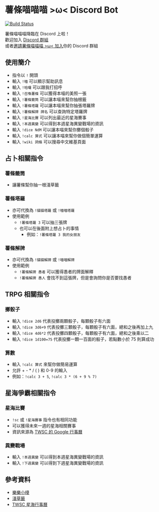 # 薯條喵喵喵 >ω< Discord Bot

[![Build Status](https://travis-ci.org/penut85420/FriesMeowDiscordBot.svg?branch=master)](https://travis-ci.org/penut85420/FriesMeowDiscordBot)

薯條喵喵喵降臨在 Discord 上啦！  
歡迎加入 [Discord 群組](https://discord.gg/HyQEypc)  
或者[邀請薯條喵喵喵 >ω< 加入](https://tinyurl.com/FriesMeow)你的 Discord 群組

## 使用簡介
+ 指令以 `!` 開頭
+ 輸入 `!喵` 可以顯示幫助訊息
+ 輸入 `!哈囉` 可以跟我打招呼
+ 輸入 `!召喚薯條` 可以獲得本喵的美照一張
+ 輸入 `!薯條籤筒` 可以讓本喵來幫你抽根籤
+ 輸入 `!薯條塔羅` 可以讓本喵來幫你抽張塔羅牌
+ 輸入 `!薯條解牌 牌名` 可以查詢特定塔羅牌
+ 輸入 `!星海比賽` 可以列出最近的星海賽事
+ 輸入 `!本週異變` 可以得到本週星海異變戰場的資訊
+ 輸入 `!dice NdM` 可以讓本喵來幫你擲個骰子
+ 輸入 `!calc 算式` 可以讓本喵來幫你做個簡單運算
+ 輸入 `!wiki 詞條` 可以搜尋中文維基頁面

## 占卜相關指令
### 薯條籤筒
+ 讓薯條幫你抽一根淺草籤

### 薯條塔羅
+ 亦可代換為 `!貓貓塔羅` 或 `!喵喵塔羅`
+ 使用範例
  + `!薯條塔羅 3` 可以抽三張牌
  + 也可以在後面附上想占卜的事情
    + 例如：`!薯條塔羅 3 我的女朋友`

### 薯條解牌
+ 亦可代換為 `!貓貓解牌` 或 `!喵喵解牌`
+ 使用範例
  + `!薯條解牌 愚者` 可以獲得愚者的牌面解釋
  + `!薯條解牌 愚人` 會找不到這張牌，但是會詢問你是否要找愚者

## TRPG 相關指令
### 擲骰子
+ 輸入 `!dice 2d6` 代表投擲兩顆骰子，每顆骰子有六面
+ 輸入 `!dice 3d6+9` 代表投擲三顆骰子，每顆骰子有六面，總和之後再加上九
+ 輸入 `!dice 4d6*2` 代表投擲四顆骰子，每顆骰子有六面，總和之後乘以二
+ 輸入 `!dice 1d100=75` 代表投擲一顆一百面的骰子，若點數小於 75 則算成功

### 算數
+ 輸入 `!calc 算式` 來幫你做簡易運算
+ 允許 + - * / ( ) 和 0-9 的輸入
+ 例如：`!calc 3 + 5`, `!calc 3 * (6 + 9 % 7)`

## 星海爭霸相關指令
### 星海比賽
+ `!sc` 或 `!星海賽事` 指令也有相同功能
+ 可以獲得未來一週的星海相關賽事
+ 資訊來源為 [TWSC 的 Google 行事曆](http://bit.ly/TWSCSC2CAL)

### 異變戰場
+ 輸入 `!本週異變` 可以得到本週星海異變戰場的資訊
+ 輸入 `!下週異變` 可以得到下週星海異變戰場的資訊

## 參考資料
+ [樂樂小棧](http://mst168.idv.tw/tarot/TAROS/index.asp)
+ [淺草籤](https://gist.github.com/mmis1000/d94bb0a9f37cfd362453)
+ [TWSC 星海行事曆](http://bit.ly/TWSCSC2CAL)